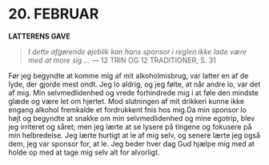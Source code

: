 # 20. FEBRUAR

**LATTERENS GAVE**

> *I dette afgørende øjeblik kan hans sponsor i reglen ikke lade være med at more sig …*
> — 12 TRIN OG 12 TRADITIONER, S. 31

Før jeg begyndte at komme mig af mit alkoholmisbrug, var latter en af de lyde, der gjorde mest ondt. Jeg lo aldrig, og jeg følte, at når andre lo, var det af mig. Min selvmedlidenhed og vrede forhindrede mig i at føle den mindste glæde og være let om hjertet. Mod slutningen af mit drikkeri kunne ikke engang alkohol fremkalde et fordrukkent fnis hos mig.Da min sponsor lo højt og begyndte at snakke om min selvmedlidenhed og mine egotrip, blev jeg irriteret og såret; men jeg lærte at se lysere på tingene og fokusere på min helbredelse. Jeg lærte hurtigt at le af mig selv, og senere lærte jeg også dem, jeg var sponsor for, at le. Jeg beder hver dag Gud hjælpe mig med at holde op med at tage mig selv alt for alvorligt.
